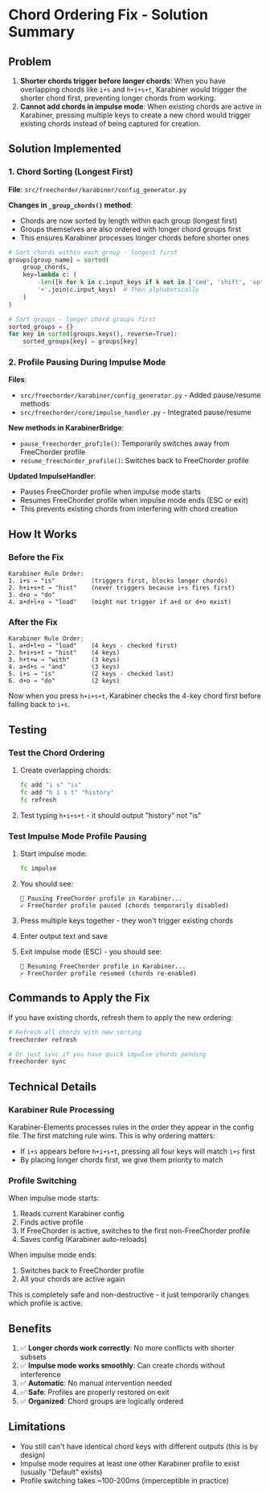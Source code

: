 # Chord Ordering Fix - Solution Summary

## Problem
1. **Shorter chords trigger before longer chords**: When you have overlapping chords like `i+s` and `h+i+s+t`, Karabiner would trigger the shorter chord first, preventing longer chords from working.
2. **Cannot add chords in impulse mode**: When existing chords are active in Karabiner, pressing multiple keys to create a new chord would trigger existing chords instead of being captured for creation.

## Solution Implemented

### 1. Chord Sorting (Longest First)
**File**: `src/freechorder/karabiner/config_generator.py`

**Changes in `_group_chords()` method**:
- Chords are now sorted by length within each group (longest first)
- Groups themselves are also ordered with longer chord groups first
- This ensures Karabiner processes longer chords before shorter ones

```python
# Sort chords within each group - longest first
groups[group_name] = sorted(
    group_chords,
    key=lambda c: (
        -len([k for k in c.input_keys if k not in ['cmd', 'shift', 'option', 'control']]),  # Longer first
        '+'.join(c.input_keys)  # Then alphabetically
    )
)

# Sort groups - longer chord groups first
sorted_groups = {}
for key in sorted(groups.keys(), reverse=True):
    sorted_groups[key] = groups[key]
```

### 2. Profile Pausing During Impulse Mode
**Files**: 
- `src/freechorder/karabiner/config_generator.py` - Added pause/resume methods
- `src/freechorder/core/impulse_handler.py` - Integrated pause/resume

**New methods in KarabinerBridge**:
- `pause_freechorder_profile()`: Temporarily switches away from FreeChorder profile
- `resume_freechorder_profile()`: Switches back to FreeChorder profile

**Updated ImpulseHandler**:
- Pauses FreeChorder profile when impulse mode starts
- Resumes FreeChorder profile when impulse mode ends (ESC or exit)
- This prevents existing chords from interfering with chord creation

## How It Works

### Before the Fix
```
Karabiner Rule Order:
1. i+s → "is"          (triggers first, blocks longer chords)
2. h+i+s+t → "hist"    (never triggers because i+s fires first)
3. d+o → "do"
4. a+d+l+o → "load"    (might not trigger if a+d or d+o exist)
```

### After the Fix
```
Karabiner Rule Order:
1. a+d+l+o → "load"    (4 keys - checked first)
2. h+i+s+t → "hist"    (4 keys)
3. h+t+w → "with"      (3 keys)
4. a+d+s → "and"       (3 keys)
5. i+s → "is"          (2 keys - checked last)
6. d+o → "do"          (2 keys)
```

Now when you press `h+i+s+t`, Karabiner checks the 4-key chord first before falling back to `i+s`.

## Testing

### Test the Chord Ordering
1. Create overlapping chords:
   ```bash
   fc add "i s" "is"
   fc add "h i s t" "history"
   fc refresh
   ```

2. Test typing `h+i+s+t` - it should output "history" not "is"

### Test Impulse Mode Profile Pausing
1. Start impulse mode:
   ```bash
   fc impulse
   ```
   
2. You should see:
   ```
   🔄 Pausing FreeChorder profile in Karabiner...
   ✓ FreeChorder profile paused (chords temporarily disabled)
   ```

3. Press multiple keys together - they won't trigger existing chords
4. Enter output text and save
5. Exit impulse mode (ESC) - you should see:
   ```
   🔄 Resuming FreeChorder profile in Karabiner...
   ✓ FreeChorder profile resumed (chords re-enabled)
   ```

## Commands to Apply the Fix

If you have existing chords, refresh them to apply the new ordering:

```bash
# Refresh all chords with new sorting
freechorder refresh

# Or just sync if you have quick impulse chords pending
freechorder sync
```

## Technical Details

### Karabiner Rule Processing
Karabiner-Elements processes rules in the order they appear in the config file. The first matching rule wins. This is why ordering matters:
- If `i+s` appears before `h+i+s+t`, pressing all four keys will match `i+s` first
- By placing longer chords first, we give them priority to match

### Profile Switching
When impulse mode starts:
1. Reads current Karabiner config
2. Finds active profile
3. If FreeChorder is active, switches to the first non-FreeChorder profile
4. Saves config (Karabiner auto-reloads)

When impulse mode ends:
1. Switches back to FreeChorder profile
2. All your chords are active again

This is completely safe and non-destructive - it just temporarily changes which profile is active.

## Benefits

1. ✅ **Longer chords work correctly**: No more conflicts with shorter subsets
2. ✅ **Impulse mode works smoothly**: Can create chords without interference
3. ✅ **Automatic**: No manual intervention needed
4. ✅ **Safe**: Profiles are properly restored on exit
5. ✅ **Organized**: Chord groups are logically ordered

## Limitations

- You still can't have identical chord keys with different outputs (this is by design)
- Impulse mode requires at least one other Karabiner profile to exist (usually "Default" exists)
- Profile switching takes ~100-200ms (imperceptible in practice)

